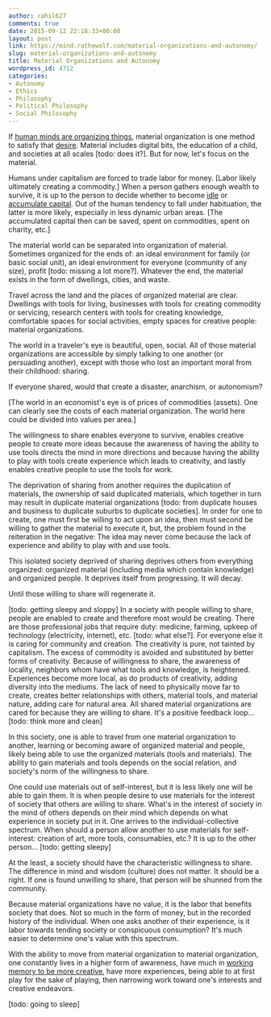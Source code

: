 ```yaml
---
author: rahil627
comments: true
date: 2015-09-12 22:18:33+00:00
layout: post
link: https://mind.rathewolf.com/material-organizations-and-autonomy/
slug: material-organizations-and-autonomy
title: Material Organizations and Autonomy
wordpress_id: 4712
categories:
- Autonomy
- Ethics
- Philosophy
- Political Philosophy
- Social Philosophy
---
```


If [human minds are organizing things](https://mind.rathewolf.com/chaos-and-organization), material organization is one method to satisfy that [desire](https://mind.rathewolf.com/creativity-as-organization-from-chaos). Material includes digital bits, the education of a child, and societies at all scales [todo: does it?]. But for now, let's focus on the material.

Humans under capitalism are forced to trade labor for money. [Labor likely ultimately creating a commodity.] When a person gathers enough wealth to survive, it is up to the person to decide whether to become [idle](http://www.zpub.com/notes/idle.html) or [accumulate capital](https://en.wikipedia.org/wiki/Capital_accumulation). Out of the human tendency to fall under habituation, the latter is more likely, especially in less dynamic urban areas. [The accumulated capital then can be saved, spent on commodities, spent on charity, etc.]

The material world can be separated into organization of material. Sometimes organized for the ends of: an ideal environment for family (or basic social unit), an ideal environment for everyone (community of any size), profit [todo: missing a lot more?]. Whatever the end, the material exists in the form of dwellings, cities, and waste.

Travel across the land and the places of organized material are clear. Dwellings with tools for living, businesses with tools for creating commodity or servicing, research centers with tools for creating knowledge, comfortable spaces for social activities, empty spaces for creative people: material organizations.

The world in a traveler's eye is beautiful, open, social. All of those material organizations are accessible by simply talking to one another (or persuading another), except with those who lost an important moral from their childhood: sharing.

If everyone shared, would that create a disaster, anarchism, or autonomism?

[The world in an economist's eye is of prices of commodities (assets). One can clearly see the costs of each material organization. The world here could be divided into values per area.]

The willingness to share enables everyone to survive, enables creative people to create more ideas because the awareness of having the ability to use tools directs the mind in more directions and because having the ability to play with tools create experience which leads to creativity, and lastly enables creative people to use the tools for work.

The deprivation of sharing from another requires the duplication of materials, the ownership of said duplicated materials, which together in turn may result in duplicate material organizations [todo: from duplicate houses and business to duplicate suburbs to duplicate societies]. In order for one to create, one must first be willing to act upon an idea, then must second be willing to gather the material to execute it, but, the problem found in the reiteration in the negative: The idea may never come because the lack of experience and ability to play with and use tools.

This isolated society deprived of sharing deprives others from everything organized: organized material (including media which contain knowledge) and organized people. It deprives itself from progressing. It will decay.

Until those willing to share will regenerate it.

[todo: getting sleepy and sloppy]
In a society with people willing to share, people are enabled to create and therefore most would be creating. There are those professional jobs that require duty: medicine, farming, upkeep of technology (electricity, internet), etc. [todo: what else?]. For everyone else it is caring for community and creation. The creativity is pure, not tainted by capitalism. The excess of commodity is avoided and substituted by better forms of creativity. Because of willingness to share, the awareness of locality, neighbors whom have what tools and knowledge, is heightened. Experiences become more local, as do products of creativity, adding diversity into the mediums. The lack of need to physically move far to create, creates better relationships with others, material tools, and material nature, adding care for natural area. All shared material organizations are cared for because they are willing to share. It's a positive feedback loop...[todo: think more and clean]

In this society, one is able to travel from one material organization to another, learning or becoming aware of organized material and people, likely being able to use the organized materials (tools and materials). The ability to gain materials and tools depends on the social relation, and society's norm of the willingness to share.

One could use materials out of self-interest, but it is less likely one will be able to gain them. It is when people desire to use materials for the interest of society that others are willing to share. What's in the interest of society in the mind of others depends on their mind which depends on what experience in society put in it. One arrives to the individual-collective spectrum. When should a person allow another to use materials for self-interest: creation of art, more tools, consumables, etc.? It is up to the other person... [todo: getting sleepy]

At the least, a society should have the characteristic willingness to share. The difference in mind and wisdom (culture) does not matter. It should be a right. If one is found unwilling to share, that person will be shunned from the community.

Because material organizations have no value, it is the labor that benefits society that does. Not so much in the form of money, but in the recorded history of the individual. When one asks another of their experience, is it labor towards tending society or conspicuous consumption? It's much easier to determine one's value with this spectrum.

With the ability to move from material organization to material organization, one constantly lives in a higher form of awareness, have much in [working memory to be more creative](https://mind.rathewolf.com/working-memory-and-creativity), have more experiences, being able to at first play for the sake of playing, then narrowing work toward one's interests and creative endeavors.

[todo: going to sleep]
